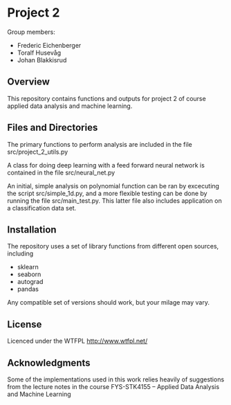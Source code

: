 # Project 2

Group members:

* Frederic Eichenberger
* Toralf Husevåg
* Johan Blakkisrud

## Overview
This repository contains functions and outputs for project 2 of course applied data analysis and machine learning.

## Files and Directories

The primary functions to perform analysis are included in the file src/project_2_utils.py

A class for doing deep learning with a feed forward neural network is contained in the file src/neural_net.py

An initial, simple analysis on polynomial function can be ran by excecuting the script src/simple_1d.py, and a more flexible testing can be done by running the file src/main_test.py. This latter file also includes application on a classification data set.

## Installation

The repository uses a set of library functions from different open sources, including

* sklearn
* seaborn
* autograd
* pandas

Any compatible set of versions should work, but your milage may vary.

## License
Licenced under the WTFPL http://www.wtfpl.net/

## Acknowledgments

Some of the implementations used in this work relies heavily of suggestions from the lecture notes in the course FYS-STK4155 – Applied Data Analysis and Machine Learning
